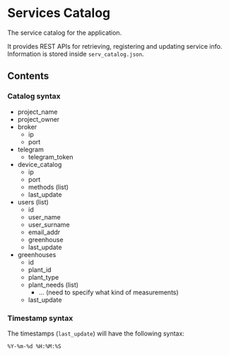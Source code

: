 # Services Catalog

The service catalog for the application.

It provides REST APIs for retrieving, registering and updating service info.
Information is stored inside `serv_catalog.json`.

## Contents

### **Catalog syntax**

* project_name
* project_owner
* broker
  * ip
  * port
* telegram
  * telegram_token
* device_catalog
  * ip
  * port
  * methods (list)
  * last_update
* users (list)
  * id
  * user_name
  * user_surname
  * email_addr
  * greenhouse
  * last_update
* greenhouses
  * id
  * plant_id
  * plant_type
  * plant_needs (list)
    * ... (need to specify what kind of measurements)
  * last_update

### **Timestamp syntax**

The timestamps  (`last_update`) will have the following syntax:

    %Y-%m-%d %H:%M:%S
